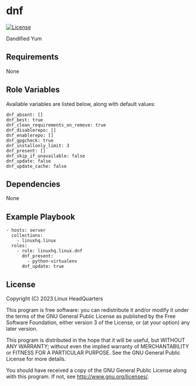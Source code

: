 # dnf

[![License](https://img.shields.io/badge/license-GPLv3-lightgreen)](https://www.gnu.org/licenses/gpl-3.0.en.html#license-text)

Dandified Yum

## Requirements

None

## Role Variables

Available variables are listed below, along with default values:

    dnf_absent: []
    dnf_best: true
    dnf_clean_requirements_on_remove: true
    dnf_disablerepo: []
    dnf_enablerepo: []
    dnf_gpgcheck: true
    dnf_installonly_limit: 3
    dnf_present: []
    dnf_skip_if_unavailable: false
    dnf_update: false
    dnf_update_cache: false

## Dependencies

None

## Example Playbook

    - hosts: server
      collections:
        - linuxhq.linux
      roles:
        - role: linuxhq.linux.dnf
          dnf_present:
            - python-virtualenv
          dnf_update: true

## License

Copyright (C) 2023 Linux HeadQuarters

This program is free software: you can redistribute it and/or modify
it under the terms of the GNU General Public License as published by
the Free Software Foundation, either version 3 of the License, or
(at your option) any later version.

This program is distributed in the hope that it will be useful,
but WITHOUT ANY WARRANTY; without even the implied warranty of
MERCHANTABILITY or FITNESS FOR A PARTICULAR PURPOSE. See the
GNU General Public License for more details.

You should have received a copy of the GNU General Public License
along with this program. If not, see <http://www.gnu.org/licenses/>.
